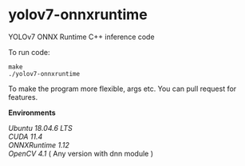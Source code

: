 # yolov7-onnxruntime
YOLOv7 ONNX Runtime C++ inference code

To run code:
```
make
./yolov7-onnxruntime
```


To make the program more flexible, args etc. You can pull request for features.


**Environments**

_Ubuntu 18.04.6 LTS_  
_CUDA 11.4_  
_ONNXRuntime 1.12_  
_OpenCV 4.1_ ( Any version with dnn module ) 

